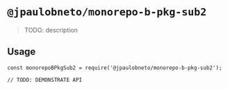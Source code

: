 # `@jpaulobneto/monorepo-b-pkg-sub2`

> TODO: description

## Usage

```
const monorepoBPkgSub2 = require('@jpaulobneto/monorepo-b-pkg-sub2');

// TODO: DEMONSTRATE API
```
